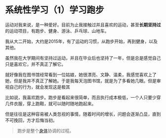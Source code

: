 # 系统性学习（1）学习跑步

运动对我来说，是一种爱好。目前为止我接触过并且喜欢的运动，甚至**长期坚持过**的运动项目，有跑步、健身、游泳、乒乓球、山地车。

我从大二开始，大约是2015年，有了运动的习惯，从跑步开始，再到健身，以及其他。

虽然我在大学期间有坚持过运动，并且在毕业后也坚持了一年，但是总是感觉自己只是喜欢它，并不真正了解它。

就好像我在图书馆经常看到一位姑娘，她很漂亮、文静、温柔，我感觉喜欢上了她，但是我并不真正了解她。于是我每天泡图书馆，就是为了多看她几眼。但是审视自己的行为，就会发现这是极其

比如说，我喜欢跑步。跑步是看起来很简单，而且执行成本极低，一个人只要少穿几件衣服，穿上跑鞋，就可以随时随地跑起来。

但是往往是这种容易被人类忽视的事情，随着时间的增长，问题会逐渐凸显，直到不可挽回，方才后悔当初。

> 跑步是整个[身体](https://zh.wikipedia.org/wiki/%E8%BA%AB%E9%AB%94 "身体")协调的过程。


<!--stackedit_data:
eyJoaXN0b3J5IjpbMjQwMjY0NTk4LDE0MzkwMzg3ODhdfQ==
-->